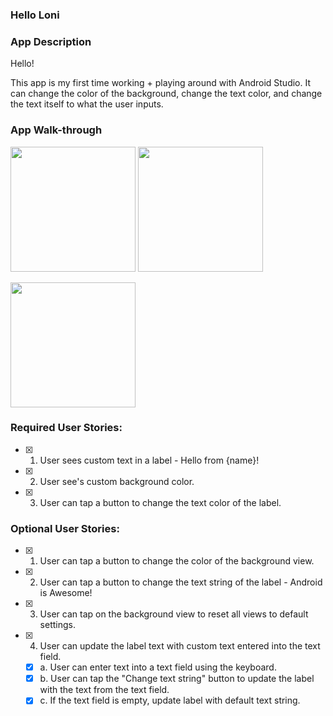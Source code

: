 ### Hello Loni

### App Description
Hello!

This app is my first time working + playing around with Android Studio. It can change the color of the background, change the text color, and change the text itself to what the user inputs.

### App Walk-through

<img src="https://github.com/lonitra/Facebook-University-2019/blob/master/required-story.gif" width=200>

<img src="https://github.com/lonitra/Facebook-University-2019/blob/master/extra-features-first.gif" width=200>

<img src="https://github.com/lonitra/Facebook-University-2019/blob/master/extra-features-second.gif" width=200><br>

### Required User Stories:
- [x] 1. User sees custom text in a label - Hello from {name}!
- [x] 2. User see's custom background color.
- [x] 3. User can tap a button to change the text color of the label.

### Optional User Stories:
- [x] 1. User can tap a button to change the color of the background view.  
- [x] 2. User can tap a button to change the text string of the label - Android is Awesome!  
- [x] 3. User can tap on the background view to reset all views to default settings.  
- [x] 4. User can update the label text with custom text entered into the text field.  
   - [x] a. User can enter text into a text field using the keyboard.  
   - [x] b. User can tap the "Change text string" button to update the label with the text from the text field.  
   - [x] c. If the text field is empty, update label with default text string.  
